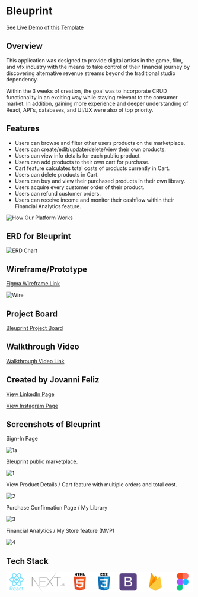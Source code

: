 # Bleuprint

[See Live Demo of this Template](https://drt-next-js-template.netlify.app/)

## Overview
This application was designed to provide digital artists in the game, film, and vfx industry with the means to take control of their financial journey by discovering alternative revenue streams beyond the traditional studio dependency.

Within the 3 weeks of creation, the goal was to incorporate CRUD functionality in an exciting way while staying relevant to the consumer market. In addition, gaining more experience and deeper understanding of React, API's, databases, and UI/UX were also of top priority. 
## Features
+ Users can browse and filter other users products on the marketplace.
+ Users can create/edit/update/delete/view their own products.
+ Users can view info details for each public product.
+ Users can add products to their own cart for purchase.
+ Cart feature calculates total costs of products currently in Cart.
+ Users can delete products in Cart.
+ Users can buy and view their purchased products in their own library.
+ Users acquire every customer order of their product.
+ Users can refund customer orders.
+ Users can receive income and monitor their cashflow within their Financial Analytics feature.

![How Our Platform Works]

[How Our Platform Works]: https://i.pinimg.com/originals/7f/f6/9b/7ff69bfd10e18bcbf6073678f99f5b22.jpg

## ERD for Bleuprint

![ERD Chart]

[ERD Chart]: https://i.pinimg.com/originals/8c/f1/b6/8cf1b6ceb4cb4582a642dde14933ca37.png

## Wireframe/Prototype
[Figma Wireframe Link](https://www.figma.com/file/jMBIXJSbGGWuvsFU2hOdPz/Bleuprint?type=design&node-id=0%3A1&mode=design&t=NmHRkzMTwx1YCmTi-1)

![Wire]

[Wire]: https://i.pinimg.com/originals/da/c3/32/dac332227266fe040bbad7caed6e680e.jpg

## Project Board

[Bleuprint Project Board](https://github.com/users/JFelz/projects/7)

## Walkthrough Video

[Walkthrough Video Link](https://www.loom.com/share/53906886cb2c4106b8f4a34b68cb646f?sid=f97768b1-1a4c-43da-9c79-b09b277440fc)

## Created by Jovanni Feliz
[View LinkedIn Page](https://www.linkedin.com/in/felizk/)

[View Instagram Page](https://www.instagram.com/overscopingdev/)



## Screenshots of Bleuprint
Sign-In Page

![1a]

Bleuprint public marketplace.

![1]

View Product Details / Cart feature with multiple orders and total cost.

![2]

Purchase Confirmation Page / My Library

![3]

Financial Analytics / My Store feature (MVP)

![4]

[1a]: https://i.pinimg.com/originals/13/26/e8/1326e86b098d70421f6a378d07f4e9b8.png
[1]:https://i.pinimg.com/originals/a8/e3/dc/a8e3dcf734e345a23431309e8578e427.png
[2]: https://i.pinimg.com/originals/80/73/18/807318f3b52c06dc82dd5a6752e7528c.png
[3]: https://i.pinimg.com/originals/43/69/2a/43692a93900d0242c3bd298ef58f59b0.png
[4]: https://i.pinimg.com/originals/bc/a6/09/bca609efc34863d58ebd5d829a705684.png

## Tech Stack
![TechStack]

[TechStack]: ./public/TeckStack.png
